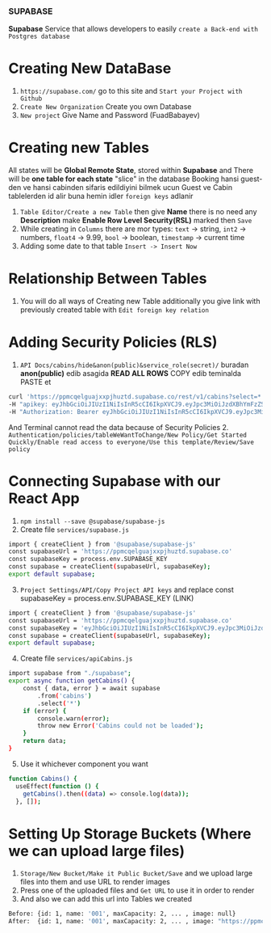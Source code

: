 ### SUPABASE
**Supabase** Service that allows developers to easily `create a Back-end with Postgres database`


# Creating New DataBase
1. `https://supabase.com/` go to this site and `Start your Project with Github`
2. `Create New Organization` Create you own Database
3. `New project`  Give Name and Password (FuadBabayev)


# Creating new Tables
All states will be **Global Remote State**, stored within **Supabase** and There will be **one table for each state** "slice" in the database
Booking hansi guest-den ve hansi cabinden sifaris edildiyini bilmek ucun Guest ve Cabin tablelerden id alir buna hemin idler `foreign keys` adlanir
1. `Table Editor/Create a new Table` then give **Name** there is no need any **Description** make **Enable Row Level Security(RSL)** marked then `Save` 
2. While creating in `Columns` there are mor types: `text` -> string,  `int2` -> numbers, `float4` -> 9.99, `bool` -> boolean, `timestamp` -> current time
3. Adding some date to that table `Insert -> Insert Now`


# Relationship Between Tables
1. You will do all ways of Creating new Table additionally you give link with previously created table with `Edit foreign key relation`


# Adding Security Policies (RLS)
1. `API Docs/cabins/hide&anon(public)&service_role(secret)/` buradan **anon(public)** edib asagida **READ ALL ROWS** COPY edib teminalda PASTE et
```bash
curl 'https://ppmcqelguajxxpjhuztd.supabase.co/rest/v1/cabins?select=*' \
-H "apikey: eyJhbGciOiJIUzI1NiIsInR5cCI6IkpXVCJ9.eyJpc3MiOiJzdXBhYmFzZSIsInJlZiI6InBwbWNxZWxndWFqeHhwamh1enRkIiwicm9sZSI6ImFub24iLCJpYXQiOjE3MTExMTg2NjIsImV4cCI6MjAyNjY5NDY2Mn0.sRJaWYqBcHTW2fPL7xDrI5l1GzRQ6dpvzPCsWobLw-8" \
-H "Authorization: Bearer eyJhbGciOiJIUzI1NiIsInR5cCI6IkpXVCJ9.eyJpc3MiOiJzdXBhYmFzZSIsInJlZiI6InBwbWNxZWxndWFqeHhwamh1enRkIiwicm9sZSI6ImFub24iLCJpYXQiOjE3MTExMTg2NjIsImV4cCI6MjAyNjY5NDY2Mn0.sRJaWYqBcHTW2fPL7xDrI5l1GzRQ6dpvzPCsWobLw-8"
```
And Terminal cannot read the data because of Security Policies
2. `Authentication/policies/tableWeWantToChange/New Policy/Get Started Quickly/Enable read access to everyone/Use this template/Review/Save policy`


# Connecting Supabase with our React App
1. `npm install --save @supabase/supabase-js`
2. Create file `services/supabase.js`
```bash
import { createClient } from '@supabase/supabase-js'
const supabaseUrl = 'https://ppmcqelguajxxpjhuztd.supabase.co'
const supabaseKey = process.env.SUPABASE_KEY
const supabase = createClient(supabaseUrl, supabaseKey);
export default supabase;
```
3. `Project Settings/API/Copy Project API keys` and replace const supabaseKey = process.env.SUPABASE_KEY (LINK)
```bash
import { createClient } from '@supabase/supabase-js'
const supabaseUrl = 'https://ppmcqelguajxxpjhuztd.supabase.co'
const supabaseKey = 'eyJhbGciOiJIUzI1NiIsInR5cCI6IkpXVCJ9.eyJpc3MiOiJzdXBhYmFzZSIsInJlZiI6InBwbWNxZWxndWFqeHhwamh1enRkIiwicm9sZSI6ImFub24iLCJpYXQiOjE3MTExMTg2NjIsImV4cCI6MjAyNjY5NDY2Mn0.sRJaWYqBcHTW2fPL7xDrI5l1GzRQ6dpvzPCsWobLw-8'
const supabase = createClient(supabaseUrl, supabaseKey);
export default supabase;
```
4. Create file `services/apiCabins.js`
```bash
import supabase from "./supabase";
export async function getCabins() {
    const { data, error } = await supabase
        .from('cabins')
        .select('*')
    if (error) {
        console.warn(error);
        throw new Error('Cabins could not be loaded');
    }
    return data;
}
```
5. Use it whichever component you want
```bash
function Cabins() {
  useEffect(function () {
    getCabins().then((data) => console.log(data));
  }, []);
```


# Setting Up Storage Buckets (Where we can upload large files)
1. `Storage/New Bucket/Make it Public Bucket/Save` and we upload large files into them and use URL to render images
2. Press one of the uploaded files and `Get URL` to use it in order to render
3. And also we can add this url into Tables we created 
```bash
Before: {id: 1, name: '001', maxCapacity: 2, ... , image: null}
After:  {id: 1, name: '001', maxCapacity: 2, ... , image: "https://ppmcqelguajxxpjhuztd.supabase.co/storage/v1/object/public/cabin-images/cabin-001.jpg"}
```

